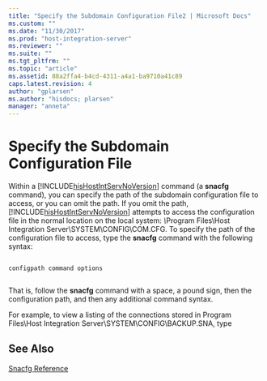 ```yaml
---
title: "Specify the Subdomain Configuration File2 | Microsoft Docs"
ms.custom: ""
ms.date: "11/30/2017"
ms.prod: "host-integration-server"
ms.reviewer: ""
ms.suite: ""
ms.tgt_pltfrm: ""
ms.topic: "article"
ms.assetid: 88a2ffa4-b4cd-4311-a4a1-ba9710a41c89
caps.latest.revision: 4
author: "gplarsen"
ms.author: "hisdocs; plarsen"
manager: "anneta"
---
```

# Specify the Subdomain Configuration File
Within a [!INCLUDE[hisHostIntServNoVersion](../includes/hishostintservnoversion-md.md)] command (a **snacfg** command), you can specify the path of the subdomain configuration file to access, or you can omit the path. If you omit the path, [!INCLUDE[hisHostIntServNoVersion](../includes/hishostintservnoversion-md.md)] attempts to access the configuration file in the normal location on the local system: <em>\\</em>Program Files\Host Integration Server\SYSTEM\CONFIG\COM.CFG. To specify the path of the configuration file to access, type the **snacfg** command with the following syntax:  
  
```  
  
configpath command options  
  
```  
  
 That is, follow the **snacfg** command with a space, a pound sign, then the configuration path, and then any additional command syntax.  
  
 For example, to view a listing of the connections stored in Program Files\Host Integration Server\SYSTEM\CONFIG\BACKUP.SNA, type  
  
## See Also  
 [Snacfg Reference](../core/snacfg-reference2.md)